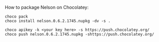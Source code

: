 How to package Nelson on Chocolatey:

```
choco pack
choco install nelson.0.6.2.1745.nupkg -dv -s .

choco apikey -k <your key here> -s https://push.chocolatey.org/
choco push nelson.0.6.2.1745.nupkg -shttps://push.chocolatey.org/
```
